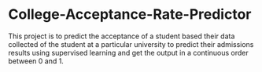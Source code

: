 # College-Acceptance-Rate-Predictor
This project is to predict the acceptance of a student based their data collected of the student at a particular university to predict their admissions results using supervised learning and get the output in a continuous order between 0 and 1.
